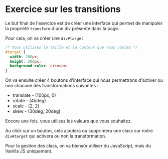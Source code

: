 # Exercice sur les transitions

Le but final de l'exercice est de créer une interface qui permet de manipuler la propriété `transform` 
d'une div présente dans la page.

Pour cela, on va créer une `div#target`

```css
/* Vous utilisez la taille et la couleur que vous voulez */
#target {
  width: 200px;
  height: 200px;
  background-color: crimson;
}
```

On va ensuite créer 4 boutons d'interface qui nous permettrons d'activer ou non chacune des transformations suivantes :

- translate - (100px, 0)
- rotate - (45deg)
- scale - (2, 2)
- skew - (30deg, 20deg)

Encore une fois, vous utilisez les valeurs que vous souhaitez.

Au click sur un bouton, cela ajoutera ou supprimera une class sur notre `div#target` qui activera ou non la transformation.

Pour la gestion des class, on va biensûr utiliser du JavaScript, mais du Vanilla JS uniquement.

